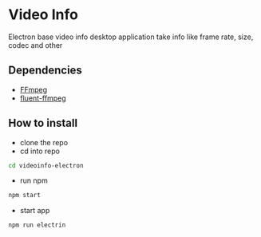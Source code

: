 # Video Info 

Electron base video info desktop application take info like 
frame rate, size, codec and other

## Dependencies 
- [FFmpeg](https://ffmpeg.org/)
- [fluent-ffmpeg](https://www.npmjs.com/package/fluent-ffmpeg)

## How to install

- clone the repo
- cd into repo
```bash
cd videoinfo-electron
```
- run npm
```bash
npm start
```
- start app
```bash
npm run electrin
```